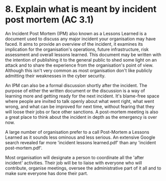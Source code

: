 # 8. Explain what is meant by incident post mortem (AC 3.1)

An Incident Post Mortem (IPM) also known as a Lessons Learned is a document used to discuss any major incident your organisation may have faced.  It aims to provide an overview of the incident, it examines its implication for the organisation's operations, future infrastructure, risk assessment and overall lessons learned. This document may be written with the intention of publishing it to the general public to shed some light on an attack and to share the experience from the organisation's point of view. Although this isn't very common as most organisation don't like publicly admitting their weaknesses in the cyber security.

An IPM can also be a formal discussion shortly after the incident. The purpose of either the written document or the discussion is a way of learning more and getting ready for the next incident. It's blame-free space where people are invited to talk openly about what went right, what went wrong, and what can be improved for next time, without fearing that they will loose their jobs or face other sanctions. A post-mortem meeting is also a great place to think about the incident in depth as the emergency is over now.

A large number of organisation prefer to a call Post-Mortem a Lessons Learned as it sounds less ominous and less serious. An extensive Google search revealed far more 'incident lessons learned.pdf' than any 'incident post-mortem.pdf'.

Most organisation will designate a person to coordinate all the 'after incident' activities. Their job will be to liaise with everyone who will contribute, organise meetings, oversee the administrative part of it all and to make sure everyone has done their part.
